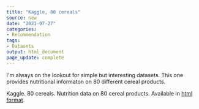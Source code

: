 ```yaml
---
title: "Kaggle, 80 cereals"
source: new
date: "2021-07-27"
categories:
- Recommendation
tags:
- Datasets
output: html_document
page_update: complete
---
```


I'm always on the lookout for simple but interesting datasets. This one provides nutritional informaton on 80 different cereal products.

<!--more-->

Kaggle. 80 cereals. Nutrition data on 80 cereal products. Available in [html format][kag1].

[kag1]: https://www.kaggle.com/crawford/80-cereals
